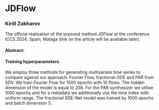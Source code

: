 # JDFlow
### Kirill Zakharov

The official realisation of the prposed method JDFlow at the conference ICCS 2024, Spain, Malaga (link on the article will be available later).

#### Abstract: 


#### Training hyperparameters
We employ three methods for generating multivariate time series to compare against our approach: Fourier Flow, fractional-SDE and PAR from SDV. We train Fourier Flow for 1000 epochs with 10 flows. The hidden dimension of the model is equal to 256. For the PAR synthesizer we utilise $1000$ epochs and for a metadata we additionally use the time index with uniform range. The fractional SDE-Net model was trained by 1000 epochs and batch dimension 5.
